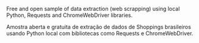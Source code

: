 Free and open sample of data extraction (web scrapping) using local Python, Requests and ChromeWebDriver libraries.

Amostra aberta e gratuita de extração de dados de Shoppings brasileiros usando Python local com bibliotecas como Requests e ChromeWebDriver.
